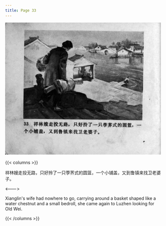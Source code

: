 ```yaml
---
title: Page 33
---
```


![zhufu panel](./../../images/zhufu/seifert0772_zf_0038_033.jpg)

{{< columns >}}

祥林嫂走投无路，只好拎了一只荸荠式的圆篮，一个小铺盖，又到鲁镇来找卫老婆子。

<--->

Xianglin's wife had nowhere to go, carrying around a basket shaped like a water chestnut and a small bedroll, she came again to Luzhen looking for Old Wei.

{{< /columns >}}
